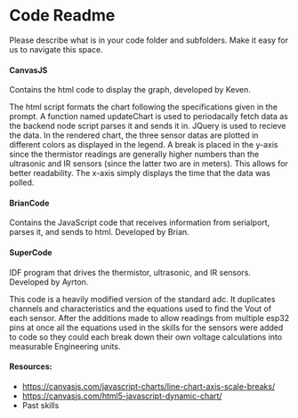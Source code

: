 # Code Readme

Please describe what is in your code folder and subfolders. Make it
easy for us to navigate this space.

#### CanvasJS

Contains the html code to display the graph, developed by Keven.

The html script formats the chart following the specifications given in the prompt. A function named updateChart is used to periodacally fetch data as the backend node script parses it and sends it in. JQuery is used to recieve the data. In the rendered chart, the three sensor datas are plotted in different colors as displayed in the legend. A break is placed in the y-axis since the thermistor readings are generally higher numbers than the ultrasonic and IR sensors (since the latter two are in meters). This allows for better readability. The x-axis simply displays the time that the data was polled.

#### BrianCode

Contains the JavaScript code that receives information from serialport, parses it, and sends to html. Developed by Brian.

#### SuperCode

IDF program that drives the thermistor, ultrasonic, and IR sensors. Developed by Ayrton.

This code is a heavily modified version of the standard adc. It duplicates channels and characteristics and the equations used to find the Vout of each sensor. After the additions made to allow readings from multiple esp32 pins at once all the equations used in the skills for the sensors were added to code so they could each break down their own voltage calculations into measurable Engineering units.

#### Resources:
- https://canvasjs.com/javascript-charts/line-chart-axis-scale-breaks/
- https://canvasjs.com/html5-javascript-dynamic-chart/
- Past skills
